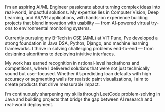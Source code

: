 I’m an aspiring AI/ML Engineer passionate about turning complex ideas into real-world, impactful solutions. My expertise lies in Computer Vision, Deep Learning, and AR/VR applications, with hands-on experience building projects that blend innovation with usability — from AI-powered virtual try-ons to environmental monitoring systems.

Currently pursuing my B-Tech in CSE (AIML) at VIT Pune, I’ve developed a strong foundation in Java DSA, Python, Django, and machine learning frameworks. I thrive in solving challenging problems end-to-end — from designing algorithms to deploying intuitive interfaces.

My work has earned recognition in national-level hackathons and competitions, where I delivered solutions that were not just technically sound but user-focused. Whether it’s predicting loan defaults with high accuracy or segmenting walls for realistic paint visualizations, I aim to create products that drive measurable impact.

I’m continuously sharpening my skills through LeetCode problem-solving in Java and building projects that bridge the gap between AI research and real-world deployment.
